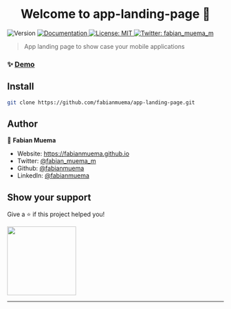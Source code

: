 <h1 align="center">Welcome to app-landing-page 👋</h1>
<p>
  <img alt="Version" src="https://img.shields.io/badge/version-1.0-blue.svg?cacheSeconds=2592000" />
  <a href="https://github.com/fabianmuema/app-landing-page" target="_blank">
    <img alt="Documentation" src="https://img.shields.io/badge/documentation-yes-brightgreen.svg" />
  </a>
  <a href="#" target="_blank">
    <img alt="License: MIT" src="https://img.shields.io/badge/License-MIT-yellow.svg" />
  </a>
  <a href="https://twitter.com/fabian_muema_m" target="_blank">
    <img alt="Twitter: fabian_muema_m" src="https://img.shields.io/twitter/follow/fabian_muema_m.svg?style=social" />
  </a>
</p>

> App landing page to show case your mobile applications

### ✨ [Demo](https://fabianmuema.github.io/app-landing-page)

## Install

```sh
git clone https://github.com/fabianmuema/app-landing-page.git
```

## Author

👤 **Fabian Muema**

* Website: https://fabianmuema.github.io
* Twitter: [@fabian_muema_m](https://twitter.com/fabian_muema_m)
* Github: [@fabianmuema](https://github.com/fabianmuema)
* LinkedIn: [@fabianmuema](https://linkedin.com/in/fabianmuema)

## Show your support

Give a ⭐️ if this project helped you!

<a href="https://www.patreon.com/fabianmuema">
  <img src="https://c5.patreon.com/external/logo/become_a_patron_button@2x.png" width="160">
</a>

***
